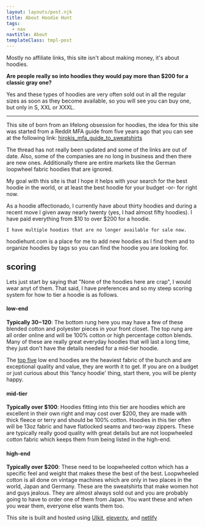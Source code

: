 ```yaml
---
layout: layouts/post.njk
title: About Hoodie Hunt
tags:
  - nav
navtitle: About
templateClass: tmpl-post
---
```

<div class="col col-sm-8">   
<span class="uk-padding uk-text-small uk-text-bottom">Mostly no affiliate links, this site isn't about making money, it's about hoodies.</span>

<p>
<strong>Are people really so into hoodies they would pay more than $200 for a classic gray one?</strong>

Yes and these types of hoodies are very often sold out in all the regular sizes as soon as they become available, so you will see you can buy one, but only in S, XXL or XXXL.
</p> 
<hr>

<p>This site of born from an lifelong obsession for hoodies, the idea for this site was started from a Reddit MFA guide from five years ago that you can see at the following link: <a href="https://www.reddit.com/r/malefashionadvice/comments/15v5ya/hirokis_mfa_guide_to_sweatshirts/">hirokis_mfa_guide_to_sweatshirts</a>

The thread has not really been updated and some of the links are out of date. Also, some of the companies are no long in business and then there are new ones. Additionally there are entire markets like the German loopwheel fabric hoodies that are ignored.
</p>
<p>My goal with this site is that I hope it helps with your search for the best hoodie in the world, or at least the best hoodie for your budget -or- for right now.</p>

<p>
    As a hoodie affectionado, I currently have about thirty hoodies and during a recent move I given away nearly twenty (yes, I had almost fifty hoodies). I have paid everything from $10 to over $200 for a hoodie.

    I have multiple hoodies that are no longer available for sale now.
</p>

<p>
    hoodiehunt.com is a place for me to add new hoodies as I find them and to organize hoodies by tags so you can find the hoodie you are looking for.
</p>

<p>

## scoring    

Lets just start by saying that "None of the hoodies here are crap", I would wear anyt of them. That said, I have preferences and so my steep scoring system for how to tier a hoodie is as follows.

#### low-end
<strong>Typically $30-$120</strong>: The bottom rung here you may have a few of these blended cotton and polyester pieces in your front closet. The top rung are all order online and will be 100% cotton or high percentage cotton blends. Many of these are really great everyday hoodies that will last a long time, they just don't have the details needed for a mid-tier hoodie. 

The <a href='/toplists/'>top five</a> low end hoodies are the heaviest fabric of the bunch and are exceptional quality and value, they are worth it to get. If you are on a budget or just curious about this 'fancy hoodie' thing, start there, you will be plenty happy.

#### mid-tier
<strong>Typically over $100</strong>: Hoodies fitting into this tier are hoodies which are excellent in their own right and may cost over $200, they are made with thick fleece or terry and should be 100% cotton. Hoodies in this tier often will be 13oz fabric and have flatlocked seams and two-way zippers. These are typically really good quality with great details but are not loopwheeled cotton fabric which keeps them from being listed in the high-end. 

#### high-end
<strong>Typically over $200</strong>: These need to be loopwheeled cotton which has a specific feel and weight that makes these the best of the best. Loopwheeled cotton is all done on vintage machines which are only in two places in the world, Japan and Germany. These are the sweatshirts that make women hot and guys jealous. They are almost always sold out and you are probably going to have to order one of them from Japan. You want these and when you wear them, everyone else wants them too. 
</p>    

<p>This site is built and hosted using <a href="https://getuikit.com">UIkit</a>, <a href="https://www.11ty.io/">eleventy</a>, and <a href="https://www.netlify.com/">netlify</a></p>



</div>
